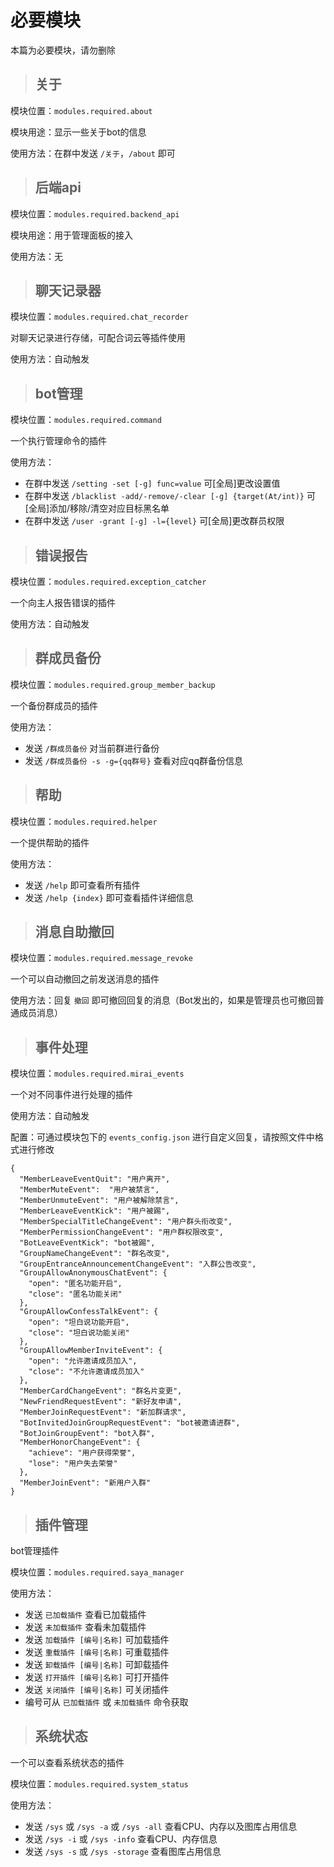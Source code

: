 # 必要模块

本篇为必要模块，请勿删除

> ## 关于

模块位置：`modules.required.about`

模块用途：显示一些关于bot的信息

使用方法：在群中发送 `/关于`，`/about` 即可

> ## 后端api

模块位置：`modules.required.backend_api`

模块用途：用于管理面板的接入

使用方法：无

> ## 聊天记录器

模块位置：`modules.required.chat_recorder`

对聊天记录进行存储，可配合词云等插件使用

使用方法：自动触发

> ## bot管理

模块位置：`modules.required.command`

一个执行管理命令的插件

使用方法：

- 在群中发送 `/setting -set [-g] func=value` 可[全局]更改设置值
- 在群中发送 `/blacklist -add/-remove/-clear [-g] {target(At/int)}` 可[全局]添加/移除/清空对应目标黑名单
- 在群中发送 `/user -grant [-g] -l={level}` 可[全局]更改群员权限

> ## 错误报告

模块位置：`modules.required.exception_catcher`

一个向主人报告错误的插件

使用方法：自动触发

> ## 群成员备份

模块位置：`modules.required.group_member_backup`

一个备份群成员的插件

使用方法：

- 发送 `/群成员备份` 对当前群进行备份
- 发送 `/群成员备份 -s -g={qq群号}` 查看对应qq群备份信息

> ## 帮助

模块位置：`modules.required.helper`

一个提供帮助的插件

使用方法：
- 发送 `/help` 即可查看所有插件
- 发送 `/help {index}` 即可查看插件详细信息

> ## 消息自助撤回

模块位置：`modules.required.message_revoke`

一个可以自动撤回之前发送消息的插件

使用方法：回复 `撤回` 即可撤回回复的消息（Bot发出的，如果是管理员也可撤回普通成员消息）

> ## 事件处理

模块位置：`modules.required.mirai_events`

一个对不同事件进行处理的插件

使用方法：自动触发

配置：可通过模块包下的 `events_config.json` 进行自定义回复，请按照文件中格式进行修改

```json5
{
  "MemberLeaveEventQuit": "用户离开",
  "MemberMuteEvent":  "用户被禁言",
  "MemberUnmuteEvent": "用户被解除禁言",
  "MemberLeaveEventKick": "用户被踢",
  "MemberSpecialTitleChangeEvent": "用户群头衔改变",
  "MemberPermissionChangeEvent": "用户群权限改变",
  "BotLeaveEventKick": "bot被踢",
  "GroupNameChangeEvent": "群名改变",
  "GroupEntranceAnnouncementChangeEvent": "入群公告改变",
  "GroupAllowAnonymousChatEvent": {
    "open": "匿名功能开启",
    "close": "匿名功能关闭"
  },
  "GroupAllowConfessTalkEvent": {
    "open": "坦白说功能开启",
    "close": "坦白说功能关闭"
  },
  "GroupAllowMemberInviteEvent": {
    "open": "允许邀请成员加入",
    "close": "不允许邀请成员加入"
  },
  "MemberCardChangeEvent": "群名片变更",
  "NewFriendRequestEvent": "新好友申请",
  "MemberJoinRequestEvent": "新加群请求",
  "BotInvitedJoinGroupRequestEvent": "bot被邀请进群",
  "BotJoinGroupEvent": "bot入群",
  "MemberHonorChangeEvent": {
    "achieve": "用户获得荣誉",
    "lose": "用户失去荣誉"
  },
  "MemberJoinEvent": "新用户入群"
}
```

> ## 插件管理

bot管理插件

模块位置：`modules.required.saya_manager`

使用方法：

- 发送 `已加载插件` 查看已加载插件
- 发送 `未加载插件` 查看未加载插件
- 发送 `加载插件 [编号|名称]` 可加载插件
- 发送 `重载插件 [编号|名称]` 可重载插件
- 发送 `卸载插件 [编号|名称]` 可卸载插件
- 发送 `打开插件 [编号|名称]` 可打开插件
- 发送 `关闭插件 [编号|名称]` 可关闭插件
- 编号可从 `已加载插件` 或 `未加载插件` 命令获取

> ## 系统状态

一个可以查看系统状态的插件

模块位置：`modules.required.system_status`

使用方法：

- 发送 `/sys` 或 `/sys -a` 或 `/sys -all` 查看CPU、内存以及图库占用信息
- 发送 `/sys -i` 或 `/sys -info` 查看CPU、内存信息
- 发送 `/sys -s` 或 `/sys -storage` 查看图库占用信息